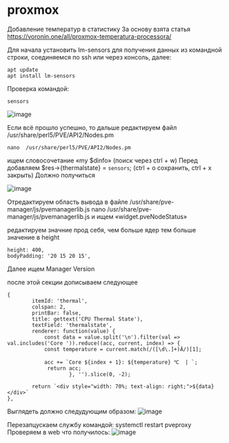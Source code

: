 # proxmox
Добавление температур в статистику
За основу взята статья https://voronin.one/all/proxmox-temperatura-processora/

Для начала установить lm-sensors для получения данных из командной строки, соединяемся по ssh или через консоль, далее:

	apt update
	apt install lm-sensors
  
Проверка командой:

	sensors
  
  ![image](https://github.com/user-attachments/assets/f4a68fde-55a3-4caa-969b-fe958a4d17d2)

Если всё прошло успешно, то дальше редактируем файл  /usr/share/perl5/PVE/API2/Nodes.pm

	nano  /usr/share/perl5/PVE/API2/Nodes.pm
  
ищем словосочетание «my $dinfo» (поиск через ctrl + w)
Перед добавляем $res->{thermalstate} = `sensors`; (ctrl + o сохранить, ctrl + x закрыть) Должно получиться

![image](https://github.com/user-attachments/assets/659ee4e6-65b0-4535-9ebc-ecea0df9b36e)

Отредактируем область вывода в файле /usr/share/pve-manager/js/pvemanagerlib.js
  nano /usr/share/pve-manager/js/pvemanagerlib.js
и ищем «widget.pveNodeStatus»

редактируем значние прод себя, чем больше ядер тем больше значение в height

    height: 400,
    bodyPadding: '20 15 20 15',
Далее ищем Manager Version

после этой секции дописываем следующее

	{
            itemId: 'thermal',
            colspan: 2,
            printBar: false,
            title: gettext('CPU Thermal State'),
            textField: 'thermalstate',
            renderer: function(value) {
                const data = value.split('\n').filter(val => val.includes('Core ')).reduce((acc, current, index) => {
                const temperature = current.match(/([\d\.]+)Â/)[1];

                acc += `Core ${index + 1}: ${temperature} ℃  | `;
                 return acc;
                        }, '').slice(0, -2);
  
			return `<div style="width: 70%; text-align: right;">${data}</div>`
	},
 
Выглядеть должно следудующим образом:
![image](https://github.com/user-attachments/assets/b15947e2-30c8-42be-8291-5c379239aed6)

Перезапцускаем службу командой:
	systemctl restart pveproxy
Проверяем в web что получилось:
![image](https://github.com/user-attachments/assets/f82df303-eec0-4711-97bb-fde9ca8a9b60)
